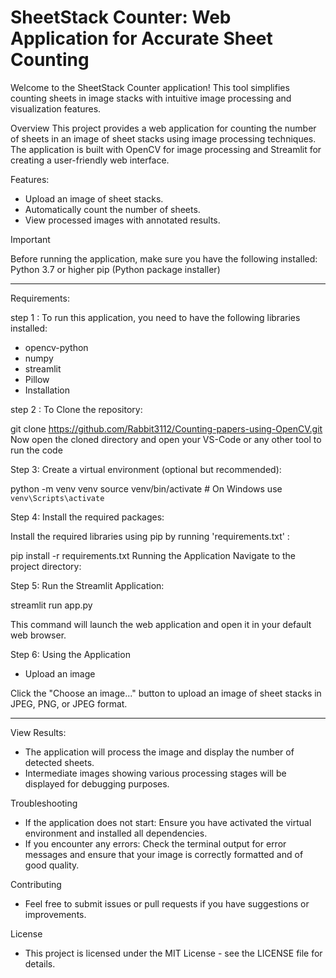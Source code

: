 # SheetStack Counter: Web Application for Accurate Sheet Counting
Welcome to the SheetStack Counter application! This tool simplifies counting sheets in image stacks with intuitive image processing and visualization features.

Overview
This project provides a web application for counting the number of sheets in an image of sheet stacks using image processing techniques. The application is built with OpenCV for image processing and Streamlit for creating a user-friendly web interface.


Features:

* Upload an image of sheet stacks.
* Automatically count the number of sheets.
* View processed images with annotated results.

Important 

Before running the application, make sure you have the following installed:
Python 3.7 or higher
pip (Python package installer)

----------------------------------------------------------------------------------------------------------------------------------------------------------------------------------------------------



Requirements:


step 1 : To run this application, you need to have the following libraries installed:

* opencv-python
* numpy
* streamlit
* Pillow
* Installation





step 2 : To Clone the repository:


git clone <https://github.com/Rabbit3112/Counting-papers-using-OpenCV.git>
Now open the cloned directory and open your VS-Code or any other tool to run the code







Step 3: Create a virtual environment (optional but recommended):


python -m venv venv
source venv/bin/activate  # On Windows use `venv\Scripts\activate`






Step 4: Install the required packages:

Install the required libraries using pip by running 'requirements.txt' :


pip install -r requirements.txt
Running the Application
Navigate to the project directory:







Step 5: Run the Streamlit Application:


streamlit run app.py

This command will launch the web application and open it in your default web browser.






Step 6: Using the Application

* Upload an image

Click the "Choose an image..." button to upload an image of sheet stacks in JPEG, PNG, or JPEG format.



---------------------------------------------------------------------------------------------------------------------------------------------------------------------------


View Results:

* The application will process the image and display the number of detected sheets.
* Intermediate images showing various processing stages will be displayed for debugging purposes.

Troubleshooting

* If the application does not start: Ensure you have activated the virtual environment and installed all dependencies.
* If you encounter any errors: Check the terminal output for error messages and ensure that your image is correctly formatted and of good quality.


Contributing

* Feel free to submit issues or pull requests if you have suggestions or improvements.


License
* This project is licensed under the MIT License - see the LICENSE file for details.
